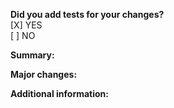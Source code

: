<!-- PULL REQUEST: Please use this template and provide us enogh information to review this pull request -->

**Did you add tests for your changes?**
<br> [X] YES
<br> [ ] NO <!-- Note that only changes which contain tests will be merged -->

**Summary:**
<!-- Explain why you had made this change -->
<!-- If possible link to the issue/ticket which contains the issue. -->

**Major changes:**
<!-- Did this pull request contains major changes of the api or something else? -->
<!-- Please describe the impact and a migration path for existing applications. -->

**Additional information:**
